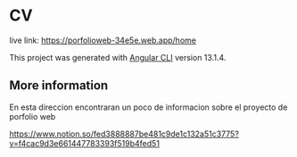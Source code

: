 # CV
live link:
https://porfolioweb-34e5e.web.app/home

This project was generated with [Angular CLI](https://github.com/angular/angular-cli) version 13.1.4.

## More information 
En esta direccion encontraran un poco de informacion sobre el proyecto de porfolio web

https://www.notion.so/fed3888887be481c9de1c132a51c3775?v=f4cac9d3e661447783393f519b4fed51

